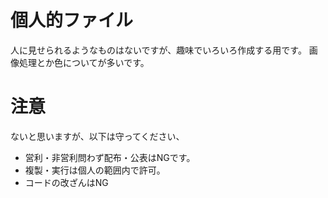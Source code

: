 # 個人的ファイル
人に見せられるようなものはないですが、趣味でいろいろ作成する用です。
画像処理とか色についてが多いです。
# 注意
ないと思いますが、以下は守ってください、
* 営利・非営利問わず配布・公表はNGです。
* 複製・実行は個人の範囲内で許可。
* コードの改ざんはNG
